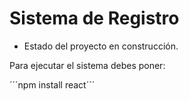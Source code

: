 <h1>Sistema de Registro</h1>

- Estado del proyecto en construcción.

Para ejecutar el sistema debes poner:

´´´npm install react´´´
